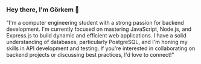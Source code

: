 ### Hey there, I'm Görkem 👋
<p align="left">"I'm a computer engineering student with a strong passion for backend development. I'm currently focused on mastering JavaScript, Node.js, and Express.js to build dynamic and efficient web applications. I have a solid understanding of databases, particularly PostgreSQL, and I'm honing my skills in API development and testing. If you're interested in collaborating on backend projects or discussing best practices, I'd love to connect!"</p>

